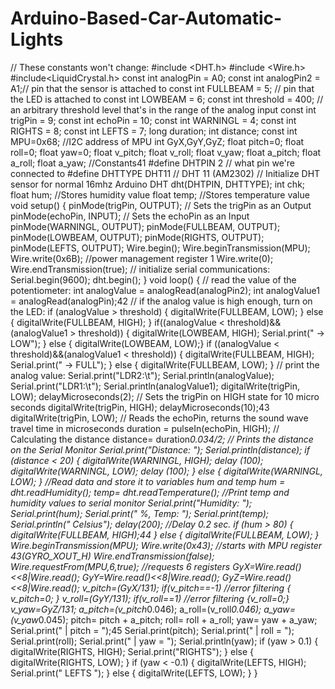 # Arduino-Based-Car-Automatic-Lights
// These constants won't change:
#include <DHT.h>
#include <Wire.h>
#include<LiquidCrystal.h>
const int analogPin = A0;
const int analogPin2 = A1;// pin that the sensor is attached to
const int FULLBEAM = 5; // pin that the LED is attached to
const int LOWBEAM = 6;
const int threshold = 400; // an arbitrary threshold level that's in the range of the analog input
const int trigPin = 9;
const int echoPin = 10;
const int WARNINGL = 4;
const int RIGHTS = 8;
const int LEFTS = 7;
long duration;
int distance;
const int MPU=0x68; //I2C address of MPU
int GyX,GyY,GyZ;
float pitch=0;
float roll=0;
float yaw=0;
float v_pitch;
float v_roll;
float v_yaw;
float a_pitch;
float a_roll;
float a_yaw;
//Constants41
#define DHTPIN 2 // what pin we're connected to
#define DHTTYPE DHT11 // DHT 11 (AM2302)
// Initialize DHT sensor for normal 16mhz Arduino
DHT dht(DHTPIN, DHTTYPE);
int chk;
float hum; //Stores humidity value
float temp; //Stores temperature value
void setup() {
pinMode(trigPin, OUTPUT); // Sets the trigPin as an Output
pinMode(echoPin, INPUT); // Sets the echoPin as an Input
pinMode(WARNINGL, OUTPUT);
pinMode(FULLBEAM, OUTPUT);
pinMode(LOWBEAM, OUTPUT);
pinMode(RIGHTS, OUTPUT);
pinMode(LEFTS, OUTPUT);
Wire.begin();
Wire.beginTransmission(MPU);
Wire.write(0x6B); //power management register 1
Wire.write(0);
Wire.endTransmission(true);
// initialize serial communications:
Serial.begin(9600);
dht.begin();
}
void loop() {
// read the value of the potentiometer:
int analogValue = analogRead(analogPin2);
int analogValue1 = analogRead(analogPin);42
// if the analog value is high enough, turn on the LED:
if (analogValue > threshold) {
digitalWrite(FULLBEAM, LOW);
}
else {
digitalWrite(FULLBEAM, HIGH);
}
if((analogValue < threshold)&&(analogValue1 > threshold)) {
digitalWrite(LOWBEAM, HIGH);
Serial.print(" -> LOW");
}
else {
digitalWrite(LOWBEAM, LOW);}
if ((analogValue < threshold)&&(analogValue1 < threshold)) {
digitalWrite(FULLBEAM, HIGH);
Serial.print(" -> FULL");
}
else {
digitalWrite(FULLBEAM, LOW);
}
// print the analog value:
Serial.print("LDR2:\t");
Serial.println(analogValue);
Serial.print("LDR1:\t");
Serial.println(analogValue1);
digitalWrite(trigPin, LOW);
delayMicroseconds(2);
// Sets the trigPin on HIGH state for 10 micro seconds
digitalWrite(trigPin, HIGH);
delayMicroseconds(10);43
digitalWrite(trigPin, LOW);
// Reads the echoPin, returns the sound wave travel time in microseconds
duration = pulseIn(echoPin, HIGH);
// Calculating the distance
distance= duration*0.034/2;
// Prints the distance on the Serial Monitor
Serial.print("Distance: ");
Serial.println(distance);
if (distance < 20) {
digitalWrite(WARNINGL, HIGH);
delay (100);
digitalWrite(WARNINGL, LOW);
delay (100);
}
else {
digitalWrite(WARNINGL, LOW);
}
//Read data and store it to variables hum and temp
hum = dht.readHumidity();
temp= dht.readTemperature();
//Print temp and humidity values to serial monitor
Serial.print("Humidity: ");
Serial.print(hum);
Serial.print(" %, Temp: ");
Serial.print(temp);
Serial.println(" Celsius");
delay(200); //Delay 0.2 sec.
if (hum > 80) {
digitalWrite(FULLBEAM, HIGH);44
}
else {
digitalWrite(FULLBEAM, LOW);
}
Wire.beginTransmission(MPU);
Wire.write(0x43);
//starts with MPU register 43(GYRO_XOUT_H)
Wire.endTransmission(false);
Wire.requestFrom(MPU,6,true);
//requests 6 registers
GyX=Wire.read()<<8|Wire.read();
GyY=Wire.read()<<8|Wire.read();
GyZ=Wire.read()<<8|Wire.read();
v_pitch=(GyX/131);
if(v_pitch==-1)
//error filtering
{
v_pitch=0;
}
v_roll=(GyY/131);
if(v_roll==1)
//error filtering
{v_roll=0;}
v_yaw=GyZ/131;
a_pitch=(v_pitch*0.046);
a_roll=(v_roll*0.046);
a_yaw=(v_yaw*0.045);
pitch= pitch + a_pitch;
roll= roll + a_roll;
yaw= yaw + a_yaw; Serial.print(" | pitch = ");45
Serial.print(pitch);
Serial.print(" | roll = ");
Serial.print(roll);
Serial.print(" | yaw = ");
Serial.println(yaw);
if (yaw > 0.1) {
digitalWrite(RIGHTS, HIGH);
Serial.print("RIGHTS");
}
else {
digitalWrite(RIGHTS, LOW);
}
if (yaw < -0.1) {
digitalWrite(LEFTS, HIGH);
Serial.print(" LEFTS ");
}
else {
digitalWrite(LEFTS, LOW);
}
}
